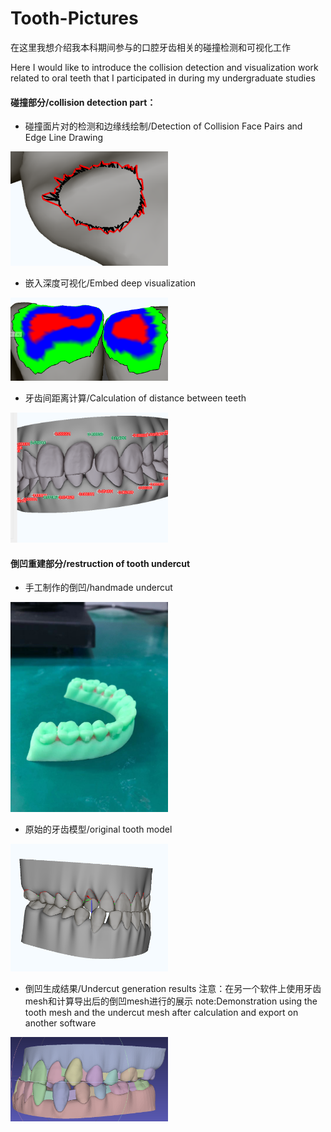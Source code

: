 # Tooth-Pictures

在这里我想介绍我本科期间参与的口腔牙齿相关的碰撞检测和可视化工作

Here I would like to introduce the collision detection and visualization work related to oral teeth that I participated in during my undergraduate studies

#### 碰撞部分/collision detection part：

* 碰撞面片对的检测和边缘线绘制/Detection of Collision Face Pairs and Edge Line Drawing

<img decoding="async" src="https://github.com/Cavers-Chen/Tooth-Pictures/blob/main/pictures/collision.png" width="50%">

* 嵌入深度可视化/Embed deep visualization

<img decoding="async" src="https://github.com/Cavers-Chen/Tooth-Pictures/blob/main/pictures/collsion2.png" width="50%">

* 牙齿间距离计算/Calculation of distance between teeth

<img decoding="async" src="https://github.com/Cavers-Chen/Tooth-Pictures/blob/main/pictures/distance%20detect.png" width="50%">

#### 倒凹重建部分/restruction of tooth undercut

* 手工制作的倒凹/handmade undercut

<img decoding="async" src="https://github.com/Cavers-Chen/Tooth-Pictures/blob/main/pictures/undercut-example.jpg" width="50%">

* 原始的牙齿模型/original tooth model

<img decoding="async" src="https://github.com/Cavers-Chen/Tooth-Pictures/blob/main/pictures/tooth%20model-non%20effect.png" width="50%">

* 倒凹生成结果/Undercut generation results
注意：在另一个软件上使用牙齿mesh和计算导出后的倒凹mesh进行的展示
note:Demonstration using the tooth mesh and the undercut mesh after calculation and export on another software
<img decoding="async" src="https://github.com/Cavers-Chen/Tooth-Pictures/blob/main/pictures/undercut-final%20result.png" width="50%">
